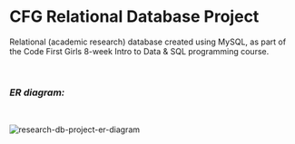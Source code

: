 # CFG Relational Database Project

Relational (academic research) database created using MySQL, as part of the Code First Girls 8-week Intro to Data &amp; SQL programming course.

<br>

### _ER diagram:_

<br>

![research-db-project-er-diagram](https://user-images.githubusercontent.com/63753021/146202867-5286664e-405f-4781-aee1-02ee4da5842e.jpeg)
